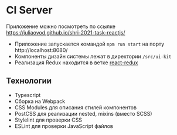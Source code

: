 # CI Server

Приложение можно посмотреть по ссылке https://juliaovod.github.io/shri-2021-task-reactjs/

* Приложение запускается командой `npm run start` на порту http://localhost:8080/
* Компоненты дизайн системы лежат в директории `/src/ui-kit`
* Реализация Redux находится в ветке [react-redux](https://github.com/juliaovod/shri-2021-task-reactjs/tree/react-redux)

## Технологии

* Typescript
* Сборка на Webpack
* CSS Modules для описания стилей компонентов
* PostCSS для реализации nested, mixins (вместо SCSS)
* Stylelint для проверки CSS
* ESLint для проверки JavaScript файлов
